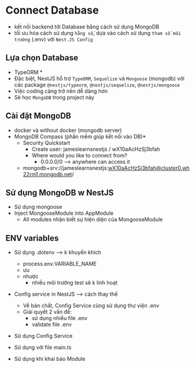 # Connect Database
- kết nối backend tới Database bằng cách sử dụng MongoDB
- tối ưu hóa cách sử dụng `hằng số`, dựa vào cách sử dụng `tham số môi trường` (.env) với `Nest.JS Config`

## Lựa chọn Database 
- TypeORM *
- Đặc biệt, NestJS hỗ trợ `TypeORM`, `Sequelize` và `Mongoose` (mongodb) với các package
`@nestjs/typeorm`, `@nestjs/sequelize`, `@nestjs/mongoose`
- Việc coding càng trở nên dễ dàng hơn 
- Sẽ học `MongoDB` trong project này

## Cài đặt MongoDB
- docker và without docker (mongodb server)
- MongoDB Compass (phần mềm giúp kết nối vào DB)*
    - Security Quickstart
        - Create user: jameslearnsnestjs / wX10aAcHzSj3bfah
        - Where would you like to connect from?
            - 0.0.0.0/0 --> anywhere can access it
    - mongodb+srv://jameslearnsnestjs:wX10aAcHzSj3bfah@cluster0.wh22rm1.mongodb.net/

## Sử dụng MongoDB w NestJS 
- Sử dụng mongoose 
- Inject MongooseModule into AppModule
    - All modules nhận biết sự hiện diện của MongooseModule

## ENV variables 
- Sử dụng .dotenv --> k khuyến khích
    - process.env.VARIABLE_NAME
    - ưu
    - nhược
        - nhiều môi trường test sẽ k linh hoạt
        
- Config service in NestJS --> cách thay thế
    - Về bản chất, Config Service cũng sử dụng thư viện .env
    - Giải quyết 2 vấn đề: 
        - sử dụng nhiều file .env
        - validate file .env

- Sử dụng Config Service
- Sử dụng với file main.ts
- Sử dụng khi khai báo Module